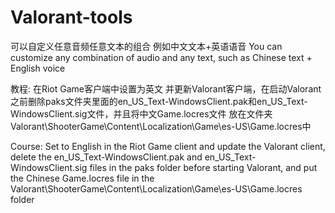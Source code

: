 # Valorant-tools
可以自定义任意音频任意文本的组合 例如中文文本+英语语音
You can customize any combination of audio and any text, such as Chinese text + English voice

教程:
在Riot Game客户端中设置为英文 并更新Valorant客户端，在启动Valorant之前删除paks文件夹里面的en_US_Text-WindowsClient.pak和en_US_Text-WindowsClient.sig文件，并且将中文Game.locres文件 放在文件夹Valorant\ShooterGame\Content\Localization\Game\es-US\Game.locres中

Course:
Set to English in the Riot Game client and update the Valorant client, delete the en_US_Text-WindowsClient.pak and en_US_Text-WindowsClient.sig files in the paks folder before starting Valorant, and put the Chinese Game.locres file in the Valorant\ShooterGame\Content\Localization\Game\es-US\Game.locres folder


